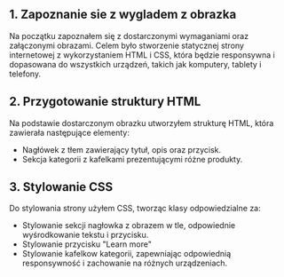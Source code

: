 
## 1. Zapoznanie sie z wygladem z obrazka

Na początku zapoznałem się z dostarczonymi wymaganiami oraz załączonymi obrazami. Celem było stworzenie statycznej strony internetowej z wykorzystaniem HTML i CSS, która będzie responsywna i dopasowana do wszystkich urządzeń, takich jak komputery, tablety i telefony. 

## 2. Przygotowanie struktury HTML

Na podstawie dostarczonym obrazku utworzyłem strukturę HTML, która zawierała następujące elementy:
- Nagłówek z tłem zawierający tytuł, opis oraz przycisk.
- Sekcja kategorii z kafelkami prezentującymi różne produkty.

## 3. Stylowanie CSS

Do stylowania strony użyłem CSS, tworząc klasy odpowiedzialne za:
- Stylowanie sekcji nagłowka z obrazem w tle, odpowiednie wyśrodkowanie tekstu i przycisku.
- Stylowanie przycisku "Learn more"
- Stylowanie kafelkow kategorii, zapewniając odpowiednią responsywność i zachowanie na różnych urządzeniach.
